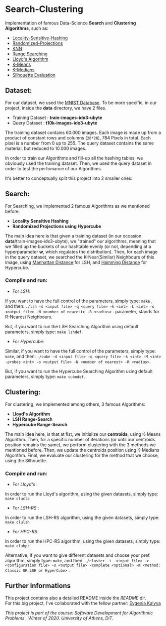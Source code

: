 # Search-Clustering

Implementation of famous Data-Science **Search** and **Clustering Algorithms**, such as: 

*   [Locality-Sensitive-Hashing](https://en.wikipedia.org/wiki/Locality-sensitive_hashing)
*   [Randomized-Projections](https://arxiv.org/pdf/1612.07405.pdf)
*   [KNN](https://en.wikipedia.org/wiki/K-nearest_neighbors_algorithm)
*   [Range Searching](https://en.wikipedia.org/wiki/Range_searching)
*   [Lloyd's Algorithm](https://en.wikipedia.org/wiki/Lloyd%27s_algorithm) 
*   [K-Means](https://en.wikipedia.org/wiki/K-means_clustering) 
*   [K-Medians](https://en.wikipedia.org/wiki/K-medians_clustering)
*   [Silhouette Evaluation](https://en.wikipedia.org/wiki/Silhouette_(clustering))

## Dataset:

For our dataset, we used the [MNIST Database](http://yann.lecun.com/exdb/mnist/). To be more specific, in our project, inside the **data** directory, we have 2 files.
*   Training Dataset : **train-images-idx3-ubyte** 
*   Query Dataset : **t10k-images-idx3-ubyte**

The training dataset contains 60.000 images. Each image is made up from a product of constant rows and columns (`28*28`), 784 Pixels in total. Each pixel is a number from 0 up to 255. 
The query dataset contains the same material, but reduced to 10.000 images.

In order to train our Algorithms and fill-up all the hashing tables, we obviously used the training dataset.
Then, we used the query dataset in order to test the perfomance of our Algorithms.

It's better to conceptually split this project into 2 smaller ones:
 
## Search:

For Searching, we implemented 2 famous Algorithms as we mentioned before:

*   **Locality Sensitive Hashing**
*   **Randomized Projections using Hypercube** 

The main idea here is that given a training dataset (in our occasion: **data**/train-images-idx3-ubyte), we "trained" our algorithms, meaning that we filled up the buckets of our hashtable evenly (or not, depending at a hyperparameter **w**, which regulates the distribution).
Then, for each image in the query dataset, we searched the K-Near(Similar) Neighbours of this image, using [Manhattan Distance](https://en.wikipedia.org/wiki/Taxicab_geometry) for LSH, and [Hamming Distance](https://en.wikipedia.org/wiki/Hamming_distance) for Hypercube.

### Compile and run:

* For *LSH*: 

If you want to have the full control of the parameters, simply type: `make` , and then: `./lsh –d <input file> –q <query file> –k <int> -L <int> -ο <output file> -Ν
<number of nearest> -R <radius>` . <radius> parameter, stands for R-Nearest Neighbours.

But, if you want to run the LSH Searching Algorithm using default parameters, simply type: `make lshdef`.

* For *Hypercube*:

Similar, if you want to have the full control of the parameters, simply type: `make`, and then: `./cube –d <input file> –q <query file> –k <int> -M <int> -probes <int> -ο
<output file> -Ν <number of nearest> -R <radius>`.

But, if you want to run the Hypercube Searching Algorithm using default parameters, simply type: `make cubedef`.

## Clustering:

For clustering, we implemented among others, 3 famous Algorithms:

*   **Lloyd's Algorithm**
*   **LSH Range-Search**
*   **Hypercube Range-Search**

The main idea here, is that at fist, we initialize our **centroids**, using K-Means Algorithm. Then, for a specific number of iterations (or until our centroids position remains the same), we perform clustering with the 3 methods we mentioned before. Then, we update the centroids position using K-Medians Algorithm. Final, we evaluate our clustering for the method that we choose, using the Silhouette.

### Compile and run:

* For *Lloyd's* : 

In order to run the Lloyd's algorithm, using the given datasets, simply type: `make clucla`

* For *LSH-RS* :

In order to run the LSH-RS algorithm, using the given datasets, simply type: `make clulsh`

* For *HPC-RS*:

In order to run the HPC-RS algorithm, using the given datasets, simply type: `make cluhpc`

Alternative, if you want to give different datasets and choose your pref. algorithm, simply type: `make`, and then: `./cluster -i  <input file> –c <configuration file> -o <output file> -complete
<optional> -m <method: Classic OR LSH or HyperCube>` .

## Further informations

This project contains also a detailed README inside the *README* dir.  
For this big project, I've collaborated with the fellow partner: [Evgenia Kalyva](https://github.com/Jenn4K)

*This project is part of the course: Software Development for Algorithmic Problems , Winter of 2020. University of Athens, DiT.*
